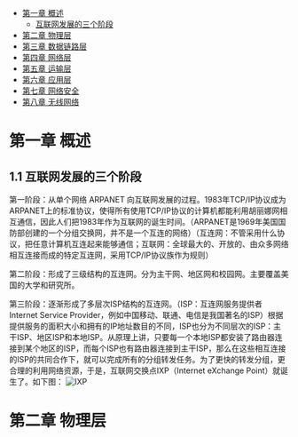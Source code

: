 <!-- GFM-TOC -->
* [第一章 概述](#第一章-概述)
    * [互联网发展的三个阶段](#互联网发展的三个阶段)
* [第二章 物理层](#第二章-物理层)
* [第三章 数据链路层](#第三章-数据链路层)
* [第四章 网络层](#第四章-网络层)
* [第五章 运输层](#第五章-运输层)
* [第六章 应用层](#第六章-应用层)
* [第七章 网络安全](#第七章-网络安全)
* [第八章 无线网络](#第八章-无线网络)
# 第一章 概述
## 1.1 互联网发展的三个阶段

第一阶段：从单个网络 ARPANET 向互联网发展的过程。1983年TCP/IP协议成为ARPANET上的标准协议，使得所有使用TCP/IP协议的计算机都能利用胡丽娜网相互通信，因此人们把1983年作为互联网的诞生时间。（ARPANET是1969年美国国防部创建的一个分组交换网，并不是一个互连的网络）（互连网：不管采用什么协议，把任意计算机互连起来能够通信；互联网：全球最大的、开放的、由众多网络相互连接而成的特定互连网，采用TCP/IP协议族作为规则）

第二阶段：形成了三级结构的互连网。分为主干网、地区网和校园网。主要覆盖美国的大学和研究所。

第三阶段：逐渐形成了多层次ISP结构的互连网。（ISP：互连网服务提供者 Internet Service Provider，例如中国移动、联通、电信是我国著名的ISP）根据提供服务的面积大小和拥有的IP地址数目的不同，ISP也分为不同层次的ISP：主干ISP、地区ISP和本地ISP。从原理上讲，只要每一个本地ISP都安装了路由器连接到某个地区的ISP，而每个ISP也有路由器连接到主干ISP，那么在这些相互连接的ISP的共同合作下，就可以完成所有的分组转发任务。为了更快的转发分组，更合理的利用网络资源，于是，互联网交换点IXP（Internet eXchange Point）就诞生了。如下图：
![IXP](https://github.com/553899811/NewBie-Plan/raw/master/计算机网络/img/IXP.png)

# 第二章 物理层

